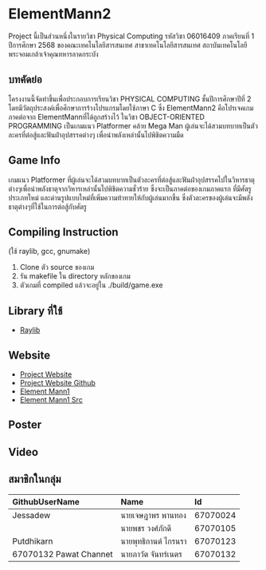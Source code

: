 # ElementMann2
Project นี้เป็นส่วนหนึ่งในรายวิชา Physical Computing รหัสวิชา 06016409 ภาคเรียนที่ 1 ปีการศึกษา 2568 ของคณะเทคโนโลยีสารสนเทศ สาขาเทคโนโลยีสารสนเทศ สถาบันเทคโนโลยีพระจอมเกล้าเจ้าคุณทหารลาดกระบัง
## บทคัดย่อ
โครงงานนี้จัดทำขึ้นเพื่อประกอบการเรียนวิชา PHYSICAL COMPUTING ชั้นปีการศึกษาปีที่ 2 โดยมีวัตถุประสงค์เพื่อศึกษาการร้างโปรแกรมโดยใช้ภาษา C
ซึ่ง ElementMann2 คือโปรเจคเกมภาคต่อจาก ElementMannที่ได้ถูกสร้างไว้ ในวิชา OBJECT-ORIENTED PROGRAMMING เป็นเกมแนว Platformer
คล้าย Mega Man ผู้เล่นจะได้สวมบทบาทเป็นตัวละครที่ต่อสู้และฟันฝ่าอุปสรรคต่างๆ เพื่อนำพลังเหล่านั้นไปพิชิตความมืด
## Game Info
เกมแนว Platformer ที่ผู้เล่นจะได้สวมบทบาทเป็นตัวละครที่ต่อสู้และฟันฝ่าอุปสรรคไปในวิหารธาตุต่างๆเพื่อนำพลังธาตุจากวิหารเหล่านั้นไปพิชิตความชั่วร้าย 
ซึ่งจะเป็นภาคต่อของเกมภาคแรก ที่มีศัตรูประเภทใหม่ และด่านรูปแบบใหม่ที่เพิ่มความท้าทายให้กับผู้เล่นมากขึ้น ซึ่งตัวละครของผู้เล่นจะมีพลังธาตุต่างๆที่ใช้ในการต่อสู้กับศัตรู
## Compiling Instruction
(ใช้ raylib, gcc, gnumake)
1. Clone ตัว source ของเกม
2. รัน makefile ใน directory หลักของเกม
3. ตัวเกมที่ compiled แล้วจะอยู่ใน ./build/game.exe
## Library ที่ใช้
- [Raylib](https://www.raylib.com/)
## Website
- [Project Website](https://putdhikarn.github.io/PhyCom-ElementMann2.github.io/)
- [Project Website Github](https://github.com/Putdhikarn/PhyCom-ElementMann2.github.io)
- [Element Mann1](https://drive.google.com/file/d/1w-kb3iIiLoURTrlO7yjTNdZpfDmk_yDV/view?usp=sharing)
- [Element Mann1 Src](https://drive.google.com/file/d/1vzjNWwokbudhxGu5FML3rgsksWfIgzc7/view?usp=sharing)
## Poster
## Video
## สมาชิกในกลุ่ม
| GithubUserName | Name | Id |
|:---|:---|:---|
|Jessadew|นายเจษฎาพร พานทอง| 67070024|
||นายพชร วงศ์ภักดี |67070105|
|Putdhikarn|นายพุทธิกานต์ ไกรนรา| 67070123|
|67070132 Pawat Channet|นายภาวัต จันทร์เนตร| 67070132|
